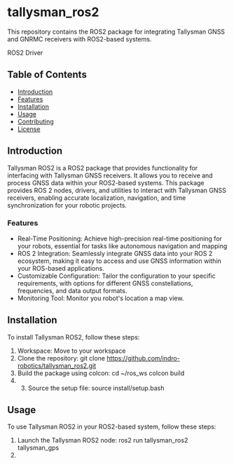 # tallysman_ros2
This repository contains the ROS2 package for integrating Tallysman GNSS and GNRMC receivers with ROS2-based systems.

ROS2 Driver

## Table of Contents

- [Introduction](#introduction)
- [Features](#features)
- [Installation](#installation)
- [Usage](#usage)
- [Contributing](#contributing)
- [License](#license)


## Introduction

Tallysman ROS2 is a ROS2 package that provides functionality for interfacing with Tallysman GNSS receivers. It allows you to receive and process GNSS data within your ROS2-based systems. This package provides ROS 2 nodes, drivers, and utilities to interact with Tallysman GNSS receivers, enabling accurate localization, navigation, and time synchronization for your robotic projects.


### Features

- Real-Time Positioning: Achieve high-precision real-time positioning for your robots, essential for tasks like autonomous navigation and mapping
- ROS 2 Integration: Seamlessly integrate GNSS data into your ROS 2 ecosystem, making it easy to access and use GNSS information within your ROS-based applications.
- Customizable Configuration: Tailor the configuration to your specific requirements, with options for different GNSS constellations, frequencies, and data output formats.
- Monitoring Tool: Monitor you robot's location a map view.

## Installation

To install Tallysman ROS2, follow these steps:

1. Workspace: Move to your workspace
2. Clone the repository: 
  git clone https://github.com/indro-robotics/tallysman_ros2.git
3. Build the package using colcon: 
  cd ~/ros_ws
  colcon build
4. 3. Source the setup file:
  source install/setup.bash


## Usage

To use Tallysman ROS2 in your ROS2-based system, follow these steps:

1. Launch the Tallysman ROS2 node:
   ros2 run tallysman_ros2 tallysman_gps
2. 



  



  

